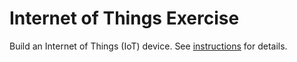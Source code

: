# Internet of Things Exercise

Build an Internet of Things (IoT) device. See [instructions](./instructions.md) for details.
